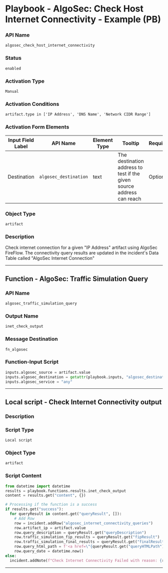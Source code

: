 <!--
    DO NOT MANUALLY EDIT THIS FILE
    THIS FILE IS AUTOMATICALLY GENERATED WITH resilient-sdk codegen
    Generated with resilient-sdk v51.0.2.2.1096
-->

# Playbook - AlgoSec: Check Host Internet Connectivity - Example (PB)

### API Name
`algosec_check_host_internet_connectivity`

### Status
`enabled`

### Activation Type
`Manual`

### Activation Conditions
`artifact.type in ['IP Address', 'DNS Name', 'Network CIDR Range']`

### Activation Form Elements
| Input Field Label | API Name | Element Type | Tooltip | Requirement |
| ----------------- | -------- | ------------ | ------- | ----------- |
| Destination | `algosec_destination` | text | The destination address to test if the given source address can reach | Optional |

### Object Type
`artifact`

### Description
Check internet connection for a given "IP Address" artifact using AlgoSec FireFlow. The connectivity query results are updated in the incident's Data Table called "AlgoSec Internet Connection"


---
## Function - AlgoSec: Traffic Simulation Query

### API Name
`algosec_traffic_simulation_query`

### Output Name
`inet_check_output`

### Message Destination
`fn_algosec`

### Function-Input Script
```python
inputs.algosec_source = artifact.value
inputs.algosec_destination = getattr(playbook.inputs, "algosec_destination", "8.8.8.8") or "8.8.8.8"
inputs.algosec_service = "any"
```

---

## Local script - Check Internet Connectivity output

### Description


### Script Type
`Local script`

### Object Type
`artifact`

### Script Content
```python
from datetime import datetime
results = playbook.functions.results.inet_check_output
content = results.get("content", {})

# Processing if the function is a success
if results.get("success"):
  for queryResult in content.get("queryResult", []):
    # Add Row
    row = incident.addRow("algosec_internet_connectivity_queries")
    row.artifact_ip = artifact.value
    row.query_description = queryResult.get("queryDescription")
    row.traffic_simulation_fip_results = queryResult.get("fipResult")
    row.traffic_simulation_final_results = queryResult.get("finalResult")
    row.query_html_path = f'<a href=\"{queryResult.get("queryHTMLPath")}\"target=\"_blank\">{queryResult.get("queryHTMLPath")}</a>'
    row.query_date = datetime.now()
else:
  incident.addNote(f"Check Internet Connectivity Failed with reason: {results.get('reason')}")
```

---

